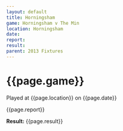 ```yaml
---
layout: default
title: Horningsham
game: Horningsham v The Min
location: Horningsham
date: 
report: 
result: 
parent: 2013 Fixtures
---
```


# {{page.game}}

Played at {{page.location}} on {{page.date}}

{{page.report}}

**Result:** {{page.result}}
